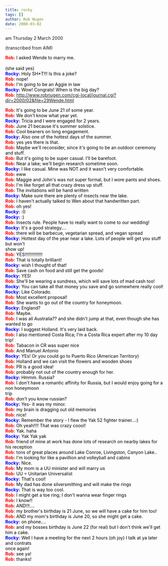 ```yaml
---
title: rocky
tags: []
author: Rob Nugen
date: 2000-03-02
---
```


<title></title>
<p class=date>am Thursday 2 March 2000</p>
<p class=note>(transcribed from AIM)</p>

<B><FONT COLOR="#ff0000">Rob:</B></Font><FONT COLOR="#000000"> I asked Wende to marry me.<BR>
<BR>
(she said yes)</FONT><BR>
<B><FONT COLOR="#0000ff">Rocky:</font></b><FONT COLOR="#000000"> Holy 
SH*T!!!  Is this a joke?</FONT><BR>
<B><FONT COLOR="#ff0000">Rob:</font></b><FONT COLOR="#000000"> 
nope!</FONT><BR>
<B><FONT COLOR="#ff0000">Rob:</font></b><FONT COLOR="#000000"> I'm 
going to be an Aggie in law</FONT><BR>
<B><FONT COLOR="#0000ff">Rocky:</font></b><FONT COLOR="#000000"> Wow! 
 Congrats!  When is the big day?</FONT><BR>
<B><FONT COLOR="#ff0000">Rob:</font></b><FONT COLOR="#000000"> <A 
HREF="http://www.robnugen.com/cgi-local/journal.cgi?dir=2000/02&file=29Wende.html">http://www.robnugen.com/cgi-local/journal.cgi?dir=2000/02&file=29Wende.html</FONT></A><BR>

<B><FONT COLOR="#ff0000">Rob:</font></b><FONT COLOR="#000000"> It's 
going to be June 21 of some year.</FONT><BR>
<B><FONT COLOR="#ff0000">Rob:</font></b><FONT COLOR="#000000"> We 
don't know what year yet.</FONT><BR>
<B><FONT COLOR="#0000ff">Rocky:</font></b><FONT COLOR="#000000"> 
Tricia and I were engaged for 2 years.</FONT><BR>
<B><FONT COLOR="#ff0000">Rob:</font></b><FONT COLOR="#000000"> June 
21 because it's summer solstice.</FONT><BR>
<B><FONT COLOR="#ff0000">Rob:</font></b><FONT COLOR="#000000"> Cool 
beaners on long engagement.</FONT><BR>
<B><FONT COLOR="#0000ff">Rocky:</font></b><FONT COLOR="#000000"> Also 
one of the hottest days of the summer.</FONT><BR>
<B><FONT COLOR="#ff0000">Rob:</font></b><FONT COLOR="#000000"> yes 
yes there is that.</FONT><BR>
<B><FONT COLOR="#ff0000">Rob:</font></b><FONT COLOR="#000000"> Maybe 
we'll reconsider, since it's going to be an outdoor ceremony and 
stuff.</FONT><BR>
<B><FONT COLOR="#ff0000">Rob:</font></b><FONT COLOR="#000000"> But 
it's going to be super casual.  I'll be barefoot.</FONT><BR>
<B><FONT COLOR="#ff0000">Rob:</font></b><FONT COLOR="#000000"> Near 
a lake; we'll begin research sometime soon.</FONT><BR>
<B><FONT COLOR="#0000ff">Rocky:</font></b><FONT COLOR="#000000"> I 
like casual.  Mine was NOT and it wasn't very comfortable.</FONT><BR>
<B><FONT COLOR="#ff0000">Rob:</font></b><FONT COLOR="#000000"> 
eww</FONT><BR>
<B><FONT COLOR="#ff0000">Rob:</font></b><FONT COLOR="#000000"> 
Maggie and John's was not super formal, but I wore pants and 
shoes.</FONT><BR>
<B><FONT COLOR="#ff0000">Rob:</font></b><FONT COLOR="#000000"> I'm 
like forget all that crazy dress up stuff.</FONT><BR>
<B><FONT COLOR="#ff0000">Rob:</font></b><FONT COLOR="#000000"> The 
invitations will be hand written </FONT><BR>
<B><FONT COLOR="#0000ff">Rocky:</font></b><FONT COLOR="#000000"> Make 
sure there are plenty of insects near the lake.</FONT><BR>
<B><FONT COLOR="#ff0000">Rob:</font></b><FONT COLOR="#000000"> I 
haven't actually talked to Wen about that handwritten part.</FONT><BR>
<B><FONT COLOR="#ff0000">Rob:</font></b><FONT COLOR="#000000"> oh 
yes!</FONT><BR>
<B><FONT COLOR="#0000ff">Rocky:</font></b><FONT COLOR="#000000"> 
:0</FONT><BR>
<B><FONT COLOR="#0000ff">Rocky:</font></b><FONT COLOR="#000000"> 
:)</FONT><BR>
<B><FONT COLOR="#ff0000">Rob:</font></b><FONT COLOR="#000000"> 
Insects rule.  People have to really want to come to our wedding!</FONT><BR>
<B><FONT COLOR="#0000ff">Rocky:</font></b><FONT COLOR="#000000"> It's 
a good strategy....</FONT><BR>
<B><FONT COLOR="#ff0000">Rob:</font></b><FONT COLOR="#000000"> there 
will be barbecue, vegetarian spread, and vegan spread</FONT><BR>
<B><FONT COLOR="#0000ff">Rocky:</font></b><FONT COLOR="#000000"> 
Hottest day of the year near a lake.  Lots of people will get you stuff 
but won't <BR>
show up!</FONT><BR>
<B><FONT COLOR="#ff0000">Rob:</font></b><FONT COLOR="#000000"> 
YES!!!!!!!!!!!!!!</FONT><BR>
<B><FONT COLOR="#ff0000">Rob:</font></b><FONT COLOR="#000000"> That 
is totally brilliant!</FONT><BR>
<B><FONT COLOR="#0000ff">Rocky:</font></b><FONT COLOR="#000000"> wish 
I thought of that!</FONT><BR>
<B><FONT COLOR="#ff0000">Rob:</font></b><FONT COLOR="#000000"> Save 
cash on food and still get the goods!</FONT><BR>
<B><FONT COLOR="#0000ff">Rocky:</font></b><FONT COLOR="#000000"> 
YES!</FONT><BR>
<B><FONT COLOR="#ff0000">Rob:</font></b><FONT COLOR="#000000"> 
She'll be wearing a sundress, which will save lots of mad cash 
too!</FONT><BR>
<B><FONT COLOR="#0000ff">Rocky:</font></b><FONT COLOR="#000000"> You 
can take all that money you save and go somewhere really cool!</FONT><BR>
<B><FONT COLOR="#0000ff">Rocky:</font></b><FONT COLOR="#000000"> Like 
Colorado.</FONT><BR>
<B><FONT COLOR="#ff0000">Rob:</font></b><FONT COLOR="#000000"> Most 
excellent proposal!</FONT><BR>
<B><FONT COLOR="#ff0000">Rob:</font></b><FONT COLOR="#000000"> She 
wants to go out of the country for honeymoon.</FONT><BR>
<B><FONT COLOR="#0000ff">Rocky:</font></b><FONT COLOR="#000000"> 
England?</FONT><BR>
<B><FONT COLOR="#ff0000">Rob:</font></b><FONT COLOR="#000000"> 
Maybe.</FONT><BR>
<B><FONT COLOR="#ff0000">Rob:</font></b><FONT COLOR="#000000"> I was 
all Australia??  and she didn't jump at that, even though she has wanted to 
go</FONT><BR>
<B><FONT COLOR="#0000ff">Rocky:</font></b><FONT COLOR="#000000"> I 
suggest Holland.  It's very laid back.</FONT><BR>
<B><FONT COLOR="#ff0000">Rob:</font></b><FONT COLOR="#000000"> I 
also mentioned Costa Rica; I'm a Costa Rica expert after my 10 day trip! 
 </FONT><BR>
<B><FONT COLOR="#ff0000">Rob:</font></b><FONT COLOR="#000000"> 
Tabacon in CR was super nice</FONT><BR>
<B><FONT COLOR="#ff0000">Rob:</font></b><FONT COLOR="#000000"> And 
Manuel Antonio</FONT><BR>
<B><FONT COLOR="#0000ff">Rocky:</font></b><FONT COLOR="#000000"> YEs! 
 Or you could go to Puerto Rico (American Territory)</FONT><BR>
<B><FONT COLOR="#ff0000">Rob:</font></b><FONT COLOR="#000000"> 
Holland and we can visit the flowers and wooden shoes</FONT><BR>
<B><FONT COLOR="#ff0000">Rob:</font></b><FONT COLOR="#000000"> PR is 
a good idea!</FONT><BR>
<B><FONT COLOR="#ff0000">Rob:</font></b><FONT COLOR="#000000"> 
probably not out of the country enough for her.</FONT><BR>
<B><FONT COLOR="#0000ff">Rocky:</font></b><FONT COLOR="#000000"> Hmmm. 
 Russia?</FONT><BR>
<B><FONT COLOR="#ff0000">Rob:</font></b><FONT COLOR="#000000"> I 
don't have a romantic affinity for Russia, but I would enjoy going for a 
non honeymoon <BR>
trip</FONT><BR>
<B><FONT COLOR="#ff0000">Rob:</font></b><FONT COLOR="#000000"> don't 
you know russian?</FONT><BR>
<B><FONT COLOR="#0000ff">Rocky:</font></b><FONT COLOR="#000000"> Yes- 
it was my minor.</FONT><BR>
<B><FONT COLOR="#ff0000">Rob:</font></b><FONT COLOR="#000000"> my 
brain is dragging out old memories</FONT><BR>
<B><FONT COLOR="#ff0000">Rob:</font></b><FONT COLOR="#000000"> 
nice!</FONT><BR>
<B><FONT COLOR="#0000ff">Rocky:</font></b><FONT COLOR="#000000"> 
Remember the story - I flew the Yak 52 fighter trainer...:)</FONT><BR>
<B><FONT COLOR="#ff0000">Rob:</font></b><FONT COLOR="#000000">  Oh 
yeah!!!!  That was crazy coool!</FONT><BR>
<B><FONT COLOR="#ff0000">Rob:</font></b><FONT COLOR="#000000"> Yak. 
 haha</FONT><BR>
<B><FONT COLOR="#0000ff">Rocky:</font></b><FONT COLOR="#000000"> Yak 
Yak yak</FONT><BR>
<B><FONT COLOR="#ff0000">Rob:</font></b><FONT COLOR="#000000"> 
friend of mine at work has done lots of research on nearby lakes for his 
reception</FONT><BR>
<B><FONT COLOR="#ff0000">Rob:</font></b><FONT COLOR="#000000"> tons 
of great places around Lake Conroe, Livingston, Canyon Lake..</FONT><BR>
<B><FONT COLOR="#ff0000">Rob:</font></b><FONT COLOR="#000000"> I'm 
looking for like a pavillion and volleyball and cabins</FONT><BR>
<B><FONT COLOR="#0000ff">Rocky:</font></b><FONT COLOR="#000000"> 
Nice.</FONT><BR>
<B><FONT COLOR="#ff0000">Rob:</font></b><FONT COLOR="#000000"> My 
mom is a UU minister and will marry us</FONT><BR>
<B><FONT COLOR="#ff0000">Rob:</font></b><FONT COLOR="#000000"> UU = 
Unitarian Universalist</FONT><BR>
<B><FONT COLOR="#0000ff">Rocky:</font></b><FONT COLOR="#000000"> 
That's cool!</FONT><BR>
<B><FONT COLOR="#ff0000">Rob:</font></b><FONT COLOR="#000000"> My 
dad has done silversmithing and will make the rings</FONT><BR>
<B><FONT COLOR="#0000ff">Rocky:</font></b><FONT COLOR="#000000"> That 
is way too cool.</FONT><BR>
<B><FONT COLOR="#ff0000">Rob:</font></b><FONT COLOR="#000000"> I 
might get a toe ring; I don't wanna wear finger rings</FONT><BR>
<B><FONT COLOR="#ff0000">Rob:</font></b><FONT COLOR="#000000"> I 
know!!</FONT><BR>
<B><FONT COLOR="#ff0000">Rob:</font></b><FONT COLOR="#000000"> 
AND!!!....</FONT><BR>
<B><FONT COLOR="#ff0000">Rob:</font></b><FONT COLOR="#000000"> my 
brother's birthday is 21 June, so we will have a cake for him 
too!</FONT><BR>
<B><FONT COLOR="#ff0000">Rob:</font></b><FONT COLOR="#000000"> AND 
my mom's birthday is June 20, so she might get a cake.</FONT><BR>
<B><FONT COLOR="#0000ff">Rocky:</font></b><FONT COLOR="#000000"> on 
phone....</FONT><BR>
<B><FONT COLOR="#ff0000">Rob:</font></b><FONT COLOR="#000000"> and 
my bosses birthday is June 22 (for real) but I don't think we'll get him a 
cake. </FONT><BR>
<B><FONT COLOR="#0000ff">Rocky:</font></b><FONT COLOR="#000000"> Well 
I have a meeting for the next 2 hours (oh joy) I talk at ya later and 
contrats <BR>
once again!</FONT><BR>
<B><FONT COLOR="#ff0000">Rob:</font></b><FONT COLOR="#000000"> see 
ya!</FONT><BR>
<B><FONT COLOR="#ff0000">Rob:</font></b><FONT COLOR="#000000"> 
thanks!</FONT>

